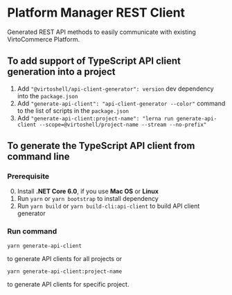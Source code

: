 # Platform Manager REST Client

Generated REST API methods to easily communicate with existing VirtoCommerce Platform.

## To add support of TypeScript API client generation into a project

1. Add `"@virtoshell/api-client-generator": version` dev dependency into the `package.json`
2. Add `"generate-api-client": "api-client-generator --color"` command to the list of scripts in the `package.json`
3. Add `"generate-api-client:project-name": "lerna run generate-api-client --scope=@virtoshell/project-name --stream --no-prefix"`

## To generate the TypeScript API client from command line

### Prerequisite

0. Install **.NET Core 6.0**, if you use **Mac OS** or **Linux**
1. Run `yarn` or `yarn bootstrap` to install dependency
2. Run `yarn build` or `yarn build-cli:api-client` to build API client generator

### Run command

```
yarn generate-api-client
```
to generate API clients for all projects or
```
yarn generate-api-client:project-name
```
to generate API clients for specific project.
